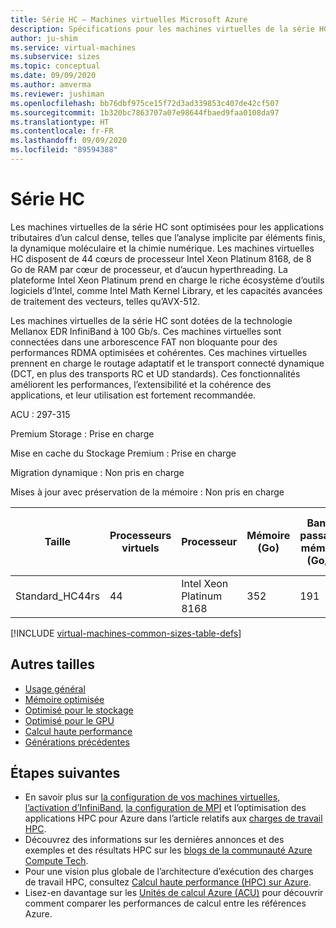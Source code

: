 ```yaml
---
title: Série HC – Machines virtuelles Microsoft Azure
description: Spécifications pour les machines virtuelles de la série HC.
author: ju-shim
ms.service: virtual-machines
ms.subservice: sizes
ms.topic: conceptual
ms.date: 09/09/2020
ms.author: amverma
ms.reviewer: jushiman
ms.openlocfilehash: bb76dbf975ce15f72d3ad339853c407de42cf507
ms.sourcegitcommit: 1b320bc7863707a07e98644fbaed9faa0108da97
ms.translationtype: HT
ms.contentlocale: fr-FR
ms.lasthandoff: 09/09/2020
ms.locfileid: "89594388"
---
```

# <a name="hc-series"></a>Série HC

Les machines virtuelles de la série HC sont optimisées pour les applications tributaires d’un calcul dense, telles que l’analyse implicite par éléments finis, la dynamique moléculaire et la chimie numérique. Les machines virtuelles HC disposent de 44 cœurs de processeur Intel Xeon Platinum 8168, de 8 Go de RAM par cœur de processeur, et d’aucun hyperthreading. La plateforme Intel Xeon Platinum prend en charge le riche écosystème d’outils logiciels d’Intel, comme Intel Math Kernel Library, et les capacités avancées de traitement des vecteurs, telles qu’AVX-512.

Les machines virtuelles de la série HC sont dotées de la technologie Mellanox EDR InfiniBand à 100 Gb/s. Ces machines virtuelles sont connectées dans une arborescence FAT non bloquante pour des performances RDMA optimisées et cohérentes. Ces machines virtuelles prennent en charge le routage adaptatif et le transport connecté dynamique (DCT, en plus des transports RC et UD standards). Ces fonctionnalités améliorent les performances, l’extensibilité et la cohérence des applications, et leur utilisation est fortement recommandée.

ACU : 297-315

Premium Storage : Prise en charge

Mise en cache du Stockage Premium : Prise en charge

Migration dynamique : Non pris en charge

Mises à jour avec préservation de la mémoire : Non pris en charge

| Taille | Processeurs virtuels | Processeur | Mémoire (Go) | Bande passante mémoire (Go/s) | Fréquence du processeur de base (GHz) | Fréquence de tous les cœurs (GHz, pic) | Fréquence d’un cœur (GHz, pic) | Performances RDMA (Gbit/s) | Prise en charge MPI | Stockage temporaire (Go) | Disques de données max. | Cartes réseau Ethernet max. |
| --- | --- | --- | --- | --- | --- | --- | --- | --- | --- | --- | --- | --- |
| Standard_HC44rs | 44 | Intel Xeon Platinum 8168 | 352 | 191 | 2.7 | 3.4 | 3.7 | 100 | Tous | 700 | 4 | 1 |

[!INCLUDE [virtual-machines-common-sizes-table-defs](../../includes/virtual-machines-common-sizes-table-defs.md)]

## <a name="other-sizes"></a>Autres tailles

- [Usage général](sizes-general.md)
- [Mémoire optimisée](sizes-memory.md)
- [Optimisé pour le stockage](sizes-storage.md)
- [Optimisé pour le GPU](sizes-gpu.md)
- [Calcul haute performance](sizes-hpc.md)
- [Générations précédentes](sizes-previous-gen.md)

## <a name="next-steps"></a>Étapes suivantes

- En savoir plus sur [la configuration de vos machines virtuelles](./workloads/hpc/configure.md), [l’activation d’InfiniBand](./workloads/hpc/enable-infiniband.md), [la configuration de MPI](./workloads/hpc/setup-mpi.md) et l’optimisation des applications HPC pour Azure dans l’article relatifs aux [charges de travail HPC](./workloads/hpc/overview.md).
- Découvrez des informations sur les dernières annonces et des exemples et des résultats HPC sur les [blogs de la communauté Azure Compute Tech](https://techcommunity.microsoft.com/t5/azure-compute/bg-p/AzureCompute).
- Pour une vision plus globale de l’architecture d’exécution des charges de travail HPC, consultez [Calcul haute performance (HPC) sur Azure](/azure/architecture/topics/high-performance-computing/).
- Lisez-en davantage sur les [Unités de calcul Azure (ACU)](acu.md) pour découvrir comment comparer les performances de calcul entre les références Azure.
